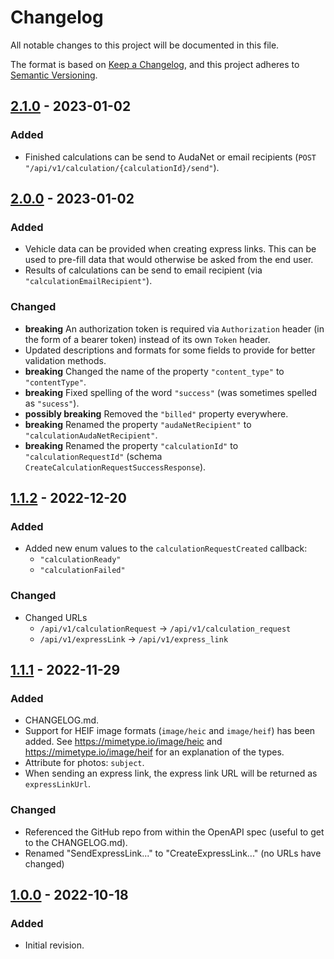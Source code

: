 # Changelog

All notable changes to this project will be documented in this file.

The format is based on [Keep a Changelog](https://keepachangelog.com/en/1.0.0/),
and this project adheres to [Semantic Versioning](https://semver.org/spec/v2.0.0.html).

## [2.1.0] - 2023-01-02

### Added

- Finished calculations can be send to AudaNet or email recipients (`POST "/api/v1/calculation/{calculationId}/send"`).


## [2.0.0] - 2023-01-02

### Added

- Vehicle data can be provided when creating express links. This can be used to pre-fill data that would otherwise be asked from the end user.
- Results of calculations can be send to email recipient (via `"calculationEmailRecipient"`).

### Changed

- **breaking** An authorization token is required via `Authorization` header (in the form of a bearer token) instead of its own `Token` header.
- Updated descriptions and formats for some fields to provide for better validation methods.
- **breaking** Changed the name of the property `"content_type"` to `"contentType"`.
- **breaking** Fixed spelling of the word `"success"` (was sometimes spelled as `"sucess"`).
- **possibly breaking** Removed the `"billed"` property everywhere.
- **breaking** Renamed the property `"audaNetRecipient"` to `"calculationAudaNetRecipient"`.
- **breaking** Renamed the property `"calculationId"` to `"calculationRequestId"` (schema `CreateCalculationRequestSuccessResponse`).


## [1.1.2] - 2022-12-20

### Added

- Added new enum values to the `calculationRequestCreated` callback:
  - `"calculationReady"`
  - `"calculationFailed"`

### Changed

- Changed URLs
  - `/api/v1/calculationRequest` -> `/api/v1/calculation_request`
  - `/api/v1/expressLink` -> `/api/v1/express_link`


## [1.1.1] - 2022-11-29

### Added

- CHANGELOG.md.
- Support for HEIF image formats (`image/heic` and `image/heif`) has been added. See https://mimetype.io/image/heic and https://mimetype.io/image/heif for an explanation of the types.
- Attribute for photos: `subject`.
- When sending an express link, the express link URL will be returned as `expressLinkUrl`.

### Changed

- Referenced the GitHub repo from within the OpenAPI spec (useful to get to the CHANGELOG.md).
- Renamed "SendExpressLink..." to "CreateExpressLink..." (no URLs have changed)



## [1.0.0] - 2022-10-18

### Added

- Initial revision.



[2.1.0]: https://github.com/fiasco-gmbh/openapi/compare/2.0.0...2.1.0
[2.0.0]: https://github.com/fiasco-gmbh/openapi/compare/1.1.2...2.0.0
[1.1.2]: https://github.com/fiasco-gmbh/openapi/compare/1.1.1...1.1.2
[1.1.1]: https://github.com/fiasco-gmbh/openapi/compare/1.0.0...1.1.1
[1.0.0]: https://github.com/fiasco-gmbh/openapi/releases/tag/1.0.0
